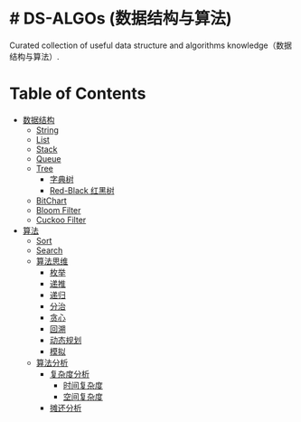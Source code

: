 # # DS-ALGOs (数据结构与算法)
Curated collection of useful data structure and algorithms knowledge（数据结构与算法）.

Table of Contents
=================

   * [数据结构](#数据结构)
      * [<a href="DS/String.md">String</a>](#string)
      * [<a href="DS/List.md">List</a>](#list)
      * [<a href="">Stack</a>](#stack)
      * [<a href="DS/Queue.md">Queue</a>](#queue)
      * [<a href="DS/Tree.md">Tree</a>](#tree)
         * [字典树](#字典树)
         * [Red-Black 红黑树](#red-black-红黑树)
      * [<a href="">BitChart</a>](#bitchart)
      * [<a href="DS/Filter/Bloom-Filter/bloom-filter.md">Bloom Filter</a>](#bloom-filter)
      * [<a href="DS/Filter/CuckooFilter.md">Cuckoo Filter</a>](#cuckoo-filter)
   * [算法](#算法)
      * [<a href="ALGOs/Sort.md">Sort</a>](#sort)
      * [<a href="ALGOs/Search.md">Search</a>](#search)
      * [<a href="AlgosThinking/README.md">算法思维</a>](#算法思维)
         * [枚举](#枚举)
         * [递推](#递推)
         * [递归](#递归)
         * [分治](#分治)
         * [贪心](#贪心)
         * [回溯](#回溯)
         * [动态规划](#动态规划)
         * [模拟](#模拟)
      * [<a href="AlgoAnlysis/README.md">算法分析</a>](#算法分析)
         * [复杂度分析](#复杂度分析)
            * [时间复杂度](#时间复杂度)
            * [空间复杂度](#空间复杂度)
         * [摊还分析](#摊还分析)


